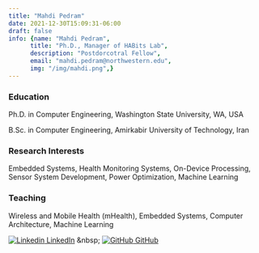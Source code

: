 ```yaml
---
title: "Mahdi Pedram"
date: 2021-12-30T15:09:31-06:00
draft: false
info: {name: "Mahdi Pedram",
      title: "Ph.D., Manager of HABits Lab",
      description: "Postdorcotral Fellow",
      email: "mahdi.pedram@northwestern.edu",
      img: "/img/mahdi.png",}
---
```



### Education

Ph.D. in Computer Engineering, Washington State University, WA, USA

B.Sc. in Computer Engineering, Amirkabir University of Technology, Iran

### Research Interests

Embedded Systems, Health Monitoring Systems, On-Device Processing, Sensor System Development, Power Optimization, Machine Learning

[comment]: <> (### Selected Publications)

### Teaching

Wireless and Mobile Health (mHealth), Embedded Systems, Computer Architecture, Machine Learning

[![Linkedin](https://i.stack.imgur.com/gVE0j.png) LinkedIn]([https://www.linkedin.com/](https://www.linkedin.com/in/mahdi-pedram-b29bb7107/))
&nbsp;
[![GitHub](https://i.stack.imgur.com/tskMh.png) GitHub]([https://github.com/](https://github.com/mahdipedro))
